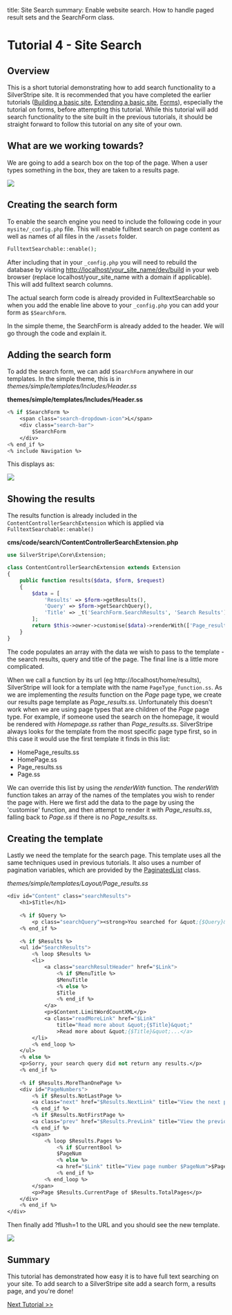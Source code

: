title: Site Search
summary: Enable website search. How to handle paged result sets and the SearchForm class.

# Tutorial 4 - Site Search

## Overview

This is a short tutorial demonstrating how to add search functionality to a SilverStripe site. It is recommended that you have completed the earlier tutorials  ([Building a basic site](/tutorials/building_a_basic_site), [Extending a basic site](/tutorials/extending_a_basic_site), [Forms](/tutorials/forms)), especially the tutorial on forms, before attempting this tutorial. While this tutorial will add search functionality to the site built in the previous tutorials, it should be straight  forward to follow this tutorial on any site of your own. 

## What are we working towards?

We are going to add a search box on the top of the page. When a user types something in the box, they are taken to a results page.

![](../_images/tutorial4_search.jpg)

## Creating the search form

To enable the search engine you need to include the following code in your `mysite/_config.php` file. 
This will enable fulltext search on page content as well as names of all files in the `/assets` folder.

```php
FulltextSearchable::enable();
```

After including that in your `_config.php` you will need to rebuild the database by visiting [http://localhost/your_site_name/dev/build](http://localhost/your_site_name/dev/build) in your web browser (replace localhost/your_site_name with a domain if applicable). This will add fulltext search columns.

The actual search form code is already provided in FulltextSearchable so when you add the enable line above to your `_config.php` you can add your form as `$SearchForm`.

In the simple theme, the SearchForm is already added to the header. We will go through the code and explain it.


## Adding the search form

To add the search form, we can add `$SearchForm` anywhere in our templates. In the simple theme, this is in *themes/simple/templates/Includes/Header.ss*

**themes/simple/templates/Includes/Header.ss**

```ss
<% if $SearchForm %>
    <span class="search-dropdown-icon">L</span>
    <div class="search-bar">
        $SearchForm
    </div>      
<% end_if %>
<% include Navigation %>
```

This displays as:

![](../_images/tutorial4_searchbox.jpg)

## Showing the results

The results function is already included in the `ContentControllerSearchExtension` which
is applied via `FulltextSearchable::enable()`

**cms/code/search/ContentControllerSearchExtension.php**

```php
use SilverStripe\Core\Extension;

class ContentControllerSearchExtension extends Extension 
{
    public function results($data, $form, $request) 
    {
        $data = [
            'Results' => $form->getResults(),
            'Query' => $form->getSearchQuery(),
            'Title' => _t('SearchForm.SearchResults', 'Search Results')
        ];
        return $this->owner->customise($data)->renderWith(['Page_results', 'Page']);
    }
}
```

The code populates an array with the data we wish to pass to the template - the search results, query and title of the page. The final line is a little more complicated.

When we call a function by its url (eg http://localhost/home/results), SilverStripe will look for a template with the name `PageType_function.ss`. As we are implementing the *results* function on the *Page* page type, we create our
results page template as *Page_results.ss*. Unfortunately this doesn't work when we are using page types that are
children of the *Page* page type. For example, if someone used the search on the homepage, it would be rendered with
*Homepage.ss* rather than *Page_results.ss*. SilverStripe always looks for the template from the most specific page type
first, so in this case it would use the first template it finds in this list:

*  HomePage_results.ss
*  HomePage.ss
*  Page_results.ss
*  Page.ss

We can override this list by using the *renderWith* function. The *renderWith* function takes an array of the names of
the templates you wish to render the page with. Here we first add the data to the page by using the 'customise'
function, and then attempt to render it with *Page_results.ss*, falling back to *Page.ss* if there is no
*Page_results.ss*.


## Creating the template

Lastly we need the template for the search page. This template uses all the same techniques used in previous
tutorials. It also uses a number of pagination variables, which are provided by the [PaginatedList](api:SilverStripe\ORM\PaginatedList)
class.

*themes/simple/templates/Layout/Page_results.ss*

```ss
<div id="Content" class="searchResults">
    <h1>$Title</h1>
     
    <% if $Query %>
        <p class="searchQuery"><strong>You searched for &quot;{$Query}&quot;</strong></p>
    <% end_if %>
         
    <% if $Results %>
    <ul id="SearchResults">
        <% loop $Results %>
        <li>
            <a class="searchResultHeader" href="$Link">
                <% if $MenuTitle %>
                $MenuTitle
                <% else %>
                $Title
                <% end_if %>
            </a>
            <p>$Content.LimitWordCountXML</p>
            <a class="readMoreLink" href="$Link" 
                title="Read more about &quot;{$Title}&quot;"
                >Read more about &quot;{$Title}&quot;...</a>
        </li>
        <% end_loop %>
    </ul>
    <% else %>
    <p>Sorry, your search query did not return any results.</p>
    <% end_if %>
             
    <% if $Results.MoreThanOnePage %>
    <div id="PageNumbers">
        <% if $Results.NotLastPage %>
        <a class="next" href="$Results.NextLink" title="View the next page">Next</a>
        <% end_if %>
        <% if $Results.NotFirstPage %>
        <a class="prev" href="$Results.PrevLink" title="View the previous page">Prev</a>
        <% end_if %>
        <span>
            <% loop $Results.Pages %>
                <% if $CurrentBool %>
                $PageNum
                <% else %>
                <a href="$Link" title="View page number $PageNum">$PageNum</a>
                <% end_if %>
            <% end_loop %>
        </span>
        <p>Page $Results.CurrentPage of $Results.TotalPages</p>
    </div>
    <% end_if %>
</div>
```

Then finally add ?flush=1 to the URL and you should see the new template.


![](../_images/tutorial4_search.jpg)

## Summary

This tutorial has demonstrated how easy it is to have full text searching on your site. To add search to a SilverStripe site add a search form, a results page, and you're done!

[Next Tutorial >>](/tutorials/dataobject_relationship_management)
